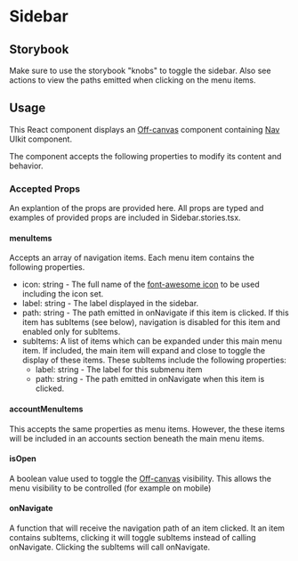 # Sidebar

## Storybook

Make sure to use the storybook "knobs" to toggle the sidebar. Also see actions to view the paths emitted when clicking on the menu items.

## Usage

This React component displays an [Off-canvas](https://getuikit.com/docs/offcanvas) component containing [Nav](https://getuikit.com/docs/nav) UIkit component.

The component accepts the following properties to modify its content and behavior.

### Accepted Props
An explantion of the props are provided here. All props are typed and examples of provided props are included in Sidebar.stories.tsx.

#### menuItems

Accepts an array of navigation items. Each menu item contains the following properties.
  * icon: string - The full name of the [font-awesome icon](https://fontawesome.com/icons?from=io) to be used including the icon set.
  * label: string - The label displayed in the sidebar.
  * path: string - The path emitted in onNavigate if this item is clicked. If this item has subItems (see below), navigation is disabled for this item and enabled only for subItems.
  * subItems: A list of items which can be expanded under this main menu item. If included, the main item will expand and close to toggle the display of these items. These subItems include the following properties:
    * label: string - The label for this submenu item
    * path: string - The path emitted in onNavigate when this item is clicked. 

#### accountMenuItems

This accepts the same properties as menu items. However, the these items will be included in an accounts section beneath the main menu items.

#### isOpen

A boolean value used to toggle the [Off-canvas](https://getuikit.com/docs/offcanvas) visibility. This allows the menu visibility to be controlled (for example on mobile)


#### onNavigate

A function that will receive the navigation path of an item clicked. It an item contains subItems, clicking it will toggle subItems instead of calling onNavigate. Clicking the subItems will call onNavigate.


